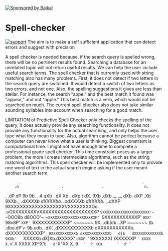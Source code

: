 <a href="https://baikal.io/ajeetrocks100/predictive-spell-checker"><img src="https://s3-us-west-2.amazonaws.com/nerpa-static/baikal-banner.svg" alt="Sponsored by Baikal"/></a>

# Spell-checker 
 <a href="https://baikal.io/ajeetrocks100/predictive-spell-checker"><img alt="support" src="https://baikal.io/badges/ajeetrocks100/predictive-spell-checker"/></a>
The aim is to make a self sufficient application that can detect errors and suggest with precision

A spell checker is needed because, if the search query is spelled wrong, there will be no pertinent results found. Searching a database for an unrelated topic will not return useful results. We can help the user include useful search terms.
The spell checker that is currently used with string matching also has many problems. First, it does not detect if two letters in the search query are switched. It would detect a switch of two letters as two errors, and not one. Also, the spelling suggestions it gives are less than stellar. For instance, the search “appel” and the best match it found was “appear,” and not “apple.” This best match is a verb, which would not be searched on much. The current spell checker also does not take similar sounding syllables into account when searching for a good match.


LIMITATION of Predictive Spell Checker only checks the spelling of the query, it does actually provide any searching functionality. It does not provide any functionality for the actual searching, and only helps the user type what they mean to type. Also, algorithm cannot be perfect because a computer can never know what a user is thinking.
Biggest constraint is computational time. I might not have enough time to complete a professional grade spell checker. This time constraint poses as a larger problem, the more I create intermediate algorithms, such as the string matching algorithms. This spell checker will be implemented only to provide one word of text in the actual search engine asking if the user meant another search term. 



          .                                                      .
        .n                   .                 .                  n.
  .   .dP                  dP                   9b                 9b.    .
 4    qXb         .       dX                     Xb       .        dXp     t
dX.    9Xb      .dXb    __                         __    dXb.     dXP     .Xb
9XXb._       _.dXXXXb dXXXXbo.                 .odXXXXb dXXXXb._       _.dXXP
 9XXXXXXXXXXXXXXXXXXXVXXXXXXXXOo.           .oOXXXXXXXXVXXXXXXXXXXXXXXXXXXXP
  `9XXXXXXXXXXXXXXXXXXXXX'~   ~`OOO8b   d8OOO'~   ~`XXXXXXXXXXXXXXXXXXXXXP'
    `9XXXXXXXXXXXP' `9XX'          `98v8P'          `XXP' `9XXXXXXXXXXXP'
        ~~~~~~~       9X.          .db|db.          .XP       ~~~~~~~
                        )b.  .dbo.dP'`v'`9b.odb.  .dX(
                      ,dXXXXXXXXXXXb     dXXXXXXXXXXXb.
                     dXXXXXXXXXXXP'   .   `9XXXXXXXXXXXb
                    dXXXXXXXXXXXXb   d|b   dXXXXXXXXXXXXb
                    9XXb'   `XXXXXb.dX|Xb.dXXXXX'   `dXXP
                     `'      9XXXXXX(   )XXXXXXP      `'
                              XXXX X.`v'.X XXXX
                              XP^X'`b   d'`X^XX
                              X. 9  `   '  P )X
                              `b  `       '  d'
                               `             '
